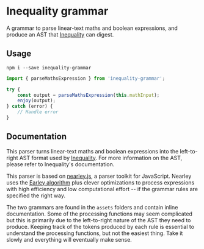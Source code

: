 # Inequality grammar

A grammar to parse linear-text maths and boolean expressions, and produce an AST
that [Inequality](https://github.com/isaacphysics/inequality) can digest.

## Usage

    npm i --save inequality-grammar

```javascript
import { parseMathsExpression } from 'inequality-grammar';

try {
    const output = parseMathsExpression(this.mathInput);
    enjoy(output);
} catch (error) {
    // Handle error
}
```

## Documentation

This parser turns linear-text maths and boolean expressions into the
left-to-right AST format used by [Inequality](https://github.com/isaacphysics/inequality).
For more information on the AST, please refer to Inequality's documentation.

This parser is based on [nearley.js](https://nearley.js.org/), a parser toolkit
for JavaScript. Nearley uses the [Earley algorithm](https://en.wikipedia.org/wiki/Earley_parser)
plus clever optimizations to process expressions with high efficiency and low
computational effort -- if the grammar rules are specified the right way.

The two grammars are found in the `assets` folders and contain inline
documentation. Some of the processing functions may seem complicated but this is
primarily due to the left-to-right nature of the AST they need to produce.
Keeping track of the tokens produced by each rule is essential to understand
the processing functions, but not the easiest thing. Take it slowly and
everything will eventually make sense.
